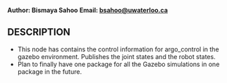 **Author: Bismaya Sahoo**
**Email: bsahoo@uwaterloo.ca**

**DESCRIPTION**
-------------

* This node has contains the control information for argo_control in the gazebo environment. Publishes the joint states and the robot states.
* Plan to finally have one package for all the Gazebo simulations in one package in the future. 
